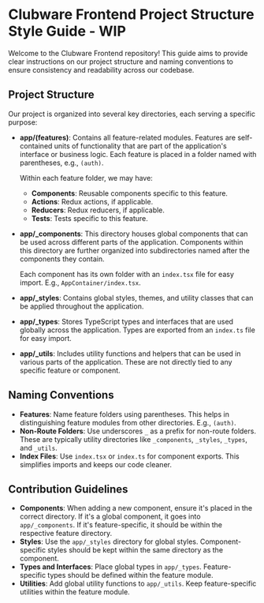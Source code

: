 # Clubware Frontend Project Structure Style Guide - WIP

Welcome to the Clubware Frontend repository! This guide aims to provide clear instructions on our project structure and naming conventions to ensure consistency and readability across our codebase.

## Project Structure

Our project is organized into several key directories, each serving a specific purpose:

- **app/(features)**: Contains all feature-related modules. Features are self-contained units of functionality that are part of the application's interface or business logic. Each feature is placed in a folder named with parentheses, e.g., `(auth)`.

  Within each feature folder, we may have:
  - **Components**: Reusable components specific to this feature.
  - **Actions**: Redux actions, if applicable.
  - **Reducers**: Redux reducers, if applicable.
  - **Tests**: Tests specific to this feature.

- **app/_components**: This directory houses global components that can be used across different parts of the application. Components within this directory are further organized into subdirectories named after the components they contain.

  Each component has its own folder with an `index.tsx` file for easy import. E.g., `AppContainer/index.tsx`.

- **app/_styles**: Contains global styles, themes, and utility classes that can be applied throughout the application.

- **app/_types**: Stores TypeScript types and interfaces that are used globally across the application. Types are exported from an `index.ts` file for easy import.

- **app/_utils**: Includes utility functions and helpers that can be used in various parts of the application. These are not directly tied to any specific feature or component.

## Naming Conventions

- **Features**: Name feature folders using parentheses. This helps in distinguishing feature modules from other directories. E.g., `(auth)`.
- **Non-Route Folders**: Use underscores `_` as a prefix for non-route folders. These are typically utility directories like `_components`, `_styles`, `_types`, and `_utils`.
- **Index Files**: Use `index.tsx` or `index.ts` for component exports. This simplifies imports and keeps our code cleaner.

## Contribution Guidelines

- **Components**: When adding a new component, ensure it's placed in the correct directory. If it's a global component, it goes into `app/_components`. If it's feature-specific, it should be within the respective feature directory.
- **Styles**: Use the `app/_styles` directory for global styles. Component-specific styles should be kept within the same directory as the component.
- **Types and Interfaces**: Place global types in `app/_types`. Feature-specific types should be defined within the feature module.
- **Utilities**: Add global utility functions to `app/_utils`. Keep feature-specific utilities within the feature module.

